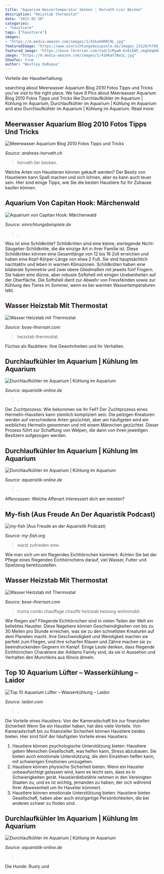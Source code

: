 ```yaml
---
title: "Aquarium Wassertemperatur Senken : Horvath Lier Becken"
description: "Heizstab thermostat"
date: "2022-02-20"
categories:
- "haustiere"
tags: ["haustiere"]
images:
- "https://m.media-amazon.com/images/I/41koGOR0CNL.jpg"
featuredImage: "https://www.einrichtungsbeispiele.de/images_23120/h768_w1024/technik-im-aquarium-maerchenwald__89194bc50600262d81bad6a969501c7c.jpg"
featured_image: "https://bose-lhrersan.com/tad/IcMyw0-Ev6iEW5_vmgk6qAHaHa.jpg"
image: "https://m.media-amazon.com/images/I/41H6aY1Na1L.jpg"
ShowToc: true
author: "Westley DuBuque"
---
```



Vorteile der Haustierhaltung:

	

		
searching about Meerwasser Aquarium Blog 2010 Fotos Tipps und Tricks you've visit to the right place. We have 9 Pics about Meerwasser Aquarium Blog 2010 Fotos Tipps und Tricks like Durchlaufkühler im Aquarium | Kühlung im Aquarium, Durchlaufkühler im Aquarium | Kühlung im Aquarium and also Durchlaufkühler im Aquarium | Kühlung im Aquarium. Read more:
		
    
## Meerwasser Aquarium Blog 2010 Fotos Tipps Und Tricks

<img loading=lazy src="https://www.andreas-horvath.ch/Blog-2010/files/img_0023.jpg" onerror="this.onerror=null;this.src='https://tse3.mm.bing.net/th?id=OIP.U0btlgy8pJr_Y0Rr6lAlvAAAAA&amp;pid=15.1';" alt="Meerwasser Aquarium Blog 2010 Fotos Tipps und Tricks">

_Source: andreas-horvath.ch_

>horvath lier becken. 

	

Welche Arten von Haustieren können gekauft werden?
Der Besitz von Haustieren kann Spaß machen und sich lohnen, aber es kann auch teuer sein. Hier sind einige Tipps, wie Sie die besten Haustiere für Ihr Zuhause kaufen können.

    
## Aquarium Von Capitan Hook: Märchenwald

<img loading=lazy src="https://www.einrichtungsbeispiele.de/images_23120/h768_w1024/technik-im-aquarium-maerchenwald__89194bc50600262d81bad6a969501c7c.jpg" onerror="this.onerror=null;this.src='https://tse1.mm.bing.net/th?id=OIP.k_-8EPncIBTllMgmsyyPswHaIM&amp;pid=15.1';" alt="Aquarium von Capitan Hook: Märchenwald">

_Source: einrichtungsbeispiele.de_

>. 

	

Was ist eine Schildkröte?
Schildkröten sind eine kleine, eierlegende Nicht-Säugetier-Schildkröte, die die einzige Art in ihrer Familie ist. Diese Schildkröten können eine Gesamtlänge von 12 bis 16 Zoll erreichen und haben eine Kopf-Körper-Länge von etwa 2 Fuß. Sie sind hauptsächlich nachtaktiv und leben in warmen Klimazonen. Schildkröten haben eine bilaterale Symmetrie und zwei obere Gliedmaßen mit jeweils fünf Fingern. Sie haben eine dünne, aber robuste Softshell mit einigen Unebenheiten auf der Oberfläche. Die Softshell dient zur Abwehr von Fressfeinden sowie zur Kühlung des Tieres im Sommer, wenn es bei warmen Wassertemperaturen lebt.

    
## Wasser Heizstab Mit Thermostat

<img loading=lazy src="https://bose-lhrersan.com/tad/IcMyw0-Ev6iEW5_vmgk6qAHaHa.jpg" onerror="this.onerror=null;this.src='https://tse2.mm.bing.net/th?id=OIP.mrZSyKfKCHN3JdvRHPxKdQAAAA&amp;pid=15.1';" alt="Wasser Heizstab mit Thermostat">

_Source: bose-lhrersan.com_

>heizstab thermostat. 

	

Füchse als Raubtiere: Ihre Gewohnheiten und ihr Verhalten.

    
## Durchlaufkühler Im Aquarium | Kühlung Im Aquarium

<img loading=lazy src="https://m.media-amazon.com/images/I/41H6aY1Na1L.jpg" onerror="this.onerror=null;this.src='https://tse3.mm.bing.net/th?id=OIP.SZ2uVl6XlG2wigeHl5qDegHaE7&amp;pid=15.1';" alt="Durchlaufkühler im Aquarium | Kühlung im Aquarium">

_Source: aquaristik-online.de_

>. 

	

Der Zuchtprozess: Wie bekommen sie ihr Fell?
Der Zuchtprozess eines Hermelin-Haustiers kann ziemlich kompliziert sein. Die pelzigen Kreaturen werden auf verschiedene Arten gezüchtet, aber am häufigsten wird ein weibliches Hermelin genommen und mit einem Männchen gezüchtet. Dieser Prozess führt zur Schaffung von Welpen, die dann von ihren jeweiligen Besitzern aufgezogen werden.

    
## Durchlaufkühler Im Aquarium | Kühlung Im Aquarium

<img loading=lazy src="http://www.aquaristik-online.de/wp-content/uploads/2020/04/abstract-18722_960_7201.jpg" onerror="this.onerror=null;this.src='https://tse4.mm.bing.net/th?id=OIP.ElTRQ-Qq-IH5o4Y1Md4iqgHaEK&amp;pid=15.1';" alt="Durchlaufkühler im Aquarium | Kühlung im Aquarium">

_Source: aquaristik-online.de_

>. 

	

Affenrassen: Welche Affenart interessiert dich am meisten?

    
## My-fish (Aus Freude An Der Aquaristik Podcast)

<img loading=lazy src="https://my-fish.org/wp-content/uploads/2020/04/IMGL1736-1080x720.jpg" onerror="this.onerror=null;this.src='https://tse2.mm.bing.net/th?id=OIP.MaSTz8iBBOsG-ZJmO-OnAgHaE8&amp;pid=15.1';" alt="my-fish (Aus Freude an der Aquaristik Podcast)">

_Source: my-fish.org_

>warst zufrieden eine. 

	

Wie man sich um ein fliegendes Eichhörnchen kümmert: Achten Sie bei der Pflege eines fliegenden Eichhörnchens darauf, viel Wasser, Futter und Spielzeug bereitzustellen.

    
## Wasser Heizstab Mit Thermostat

<img loading=lazy src="https://bose-lhrersan.com/tad/XAe2pcfl6RZqjs14s66cugAAAA.jpg" onerror="this.onerror=null;this.src='https://tse2.mm.bing.net/th?id=OIP.bQp5t8KEnxqxaaYhjovMQAAAAA&amp;pid=15.1';" alt="Wasser Heizstab mit Thermostat">

_Source: bose-lhrersan.com_

>truma combi chauffage chauffe heizstab heizung wohnmobil. 

	

Wie fliegen sie?
Fliegende Eichhörnchen sind in vielen Teilen der Welt ein beliebtes Haustier. Diese Nagetiere können Geschwindigkeiten von bis zu 30 Meilen pro Stunde erreichen, was sie zu den schnellsten Kreaturen auf dem Planeten macht. Ihre Geschwindigkeit und Wendigkeit machen sie perfekt zum Fliegen, und ihre scharfen Klauen und Zähne machen sie zu beeindruckenden Gegnern im Kampf. Einige Leute denken, dass fliegende Eichhörnchen Charaktere der Addams Family sind, da sie in Aussehen und Verhalten den Munchkins aus Illinois ähneln.

    
## Top 10 Aquarium Lüfter – Wasserkühlung – Laidor

<img loading=lazy src="https://laidor.com/wp-content/uploads/images/41M-ozTb6TL._SL160_.jpg" onerror="this.onerror=null;this.src='https://tse4.mm.bing.net/th?id=OIP.ezXA9U1R_CSPkJqbCuHtIgAAAA&amp;pid=15.1';" alt="Top 10 Aquarium Lüfter – Wasserkühlung – Laidor">

_Source: laidor.com_

>. 

	

Die Vorteile eines Haustiers: Von der Kameradschaft bis zur finanziellen Sicherheit
Wenn Sie ein Haustier haben, hat dies viele Vorteile. Von Kameradschaft bis zu finanzieller Sicherheit können Haustiere beides bieten. Hier sind fünf der häufigsten Vorteile eines Haustiers:
1. Haustiere können psychologische Unterstützung bieten: Haustiere geben Menschen Gesellschaft, was helfen kann, Stress abzubauen. Sie bieten auch emotionale Unterstützung, die dem Einzelnen helfen kann, mit schwierigen Emotionen umzugehen.
2. Haustiere können physische Sicherheit bieten: Wenn ein Haustier unbeaufsichtigt gelassen wird, kann es leicht sein, dass es in Schwierigkeiten gerät. Haustierdiebstähle nehmen in den Vereinigten Staaten zu, und es ist wichtig, jemanden zu haben, der sich während Ihrer Abwesenheit um Ihr Haustier kümmert.
3. Haustiere können emotionale Unterstützung bieten: Haustiere bieten Gesellschaft, haben aber auch einzigartige Persönlichkeiten, die bei anderen schwer zu finden sind.

    
## Durchlaufkühler Im Aquarium | Kühlung Im Aquarium

<img loading=lazy src="https://m.media-amazon.com/images/I/41koGOR0CNL.jpg" onerror="this.onerror=null;this.src='https://tse1.mm.bing.net/th?id=OIP.zK5RAVWQkZ9TSRdrAbA3_AHaE7&amp;pid=15.1';" alt="Durchlaufkühler im Aquarium | Kühlung im Aquarium">

_Source: aquaristik-online.de_

>. 

	

Die Hunde: Rusty und

